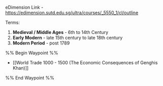 eDimension Link - https://edimension.sutd.edu.sg/ultra/courses/_5550_1/cl/outline

Terms: 
1. **Medieval / Middle Ages** - 6th to 14th Century
2. **Early Modern** - late 15th century to late 18th century
3. **Modern Period** - post 1789

%% Begin Waypoint %%
- [[World Trade 1000 - 1500 (The Economic Consequences of Genghis Khan)]]

%% End Waypoint %%